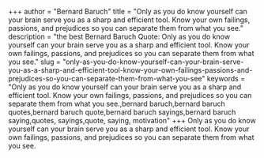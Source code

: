 +++
author = "Bernard Baruch"
title = "Only as you do know yourself can your brain serve you as a sharp and efficient tool. Know your own failings, passions, and prejudices so you can separate them from what you see."
description = "the best Bernard Baruch Quote: Only as you do know yourself can your brain serve you as a sharp and efficient tool. Know your own failings, passions, and prejudices so you can separate them from what you see."
slug = "only-as-you-do-know-yourself-can-your-brain-serve-you-as-a-sharp-and-efficient-tool-know-your-own-failings-passions-and-prejudices-so-you-can-separate-them-from-what-you-see"
keywords = "Only as you do know yourself can your brain serve you as a sharp and efficient tool. Know your own failings, passions, and prejudices so you can separate them from what you see.,bernard baruch,bernard baruch quotes,bernard baruch quote,bernard baruch sayings,bernard baruch saying,quotes, sayings,quote, saying, motivation"
+++
Only as you do know yourself can your brain serve you as a sharp and efficient tool. Know your own failings, passions, and prejudices so you can separate them from what you see.
